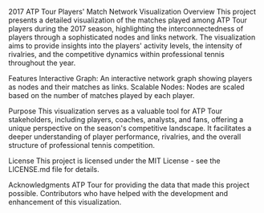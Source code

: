 2017 ATP Tour Players' Match Network Visualization
Overview
This project presents a detailed visualization of the matches played among ATP Tour players during the 2017 season, highlighting the interconnectedness of players through a sophisticated nodes and links network. The visualization aims to provide insights into the players' activity levels, the intensity of rivalries, and the competitive dynamics within professional tennis throughout the year.

Features
Interactive Graph: An interactive network graph showing players as nodes and their matches as links.
Scalable Nodes: Nodes are scaled based on the number of matches played by each player.

Purpose
This visualization serves as a valuable tool for ATP Tour stakeholders, including players, coaches, analysts, and fans, offering a unique perspective on the season's competitive landscape. It facilitates a deeper understanding of player performance, rivalries, and the overall structure of professional tennis competition.




License
This project is licensed under the MIT License - see the LICENSE.md file for details.

Acknowledgments
ATP Tour for providing the data that made this project possible.
Contributors who have helped with the development and enhancement of this visualization.
